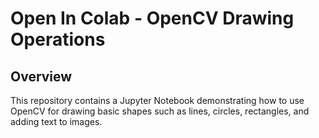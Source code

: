 # Open In Colab - OpenCV Drawing Operations

## Overview
This repository contains a Jupyter Notebook demonstrating how to use OpenCV for drawing basic shapes such as lines, circles, rectangles, and adding text to images.

